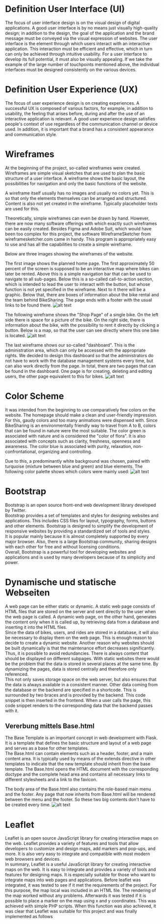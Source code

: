 # Definition User Interface (UI)
The focus of user interface design is on the visual design of digital applications. A good user interface is by no means just visually high-quality design; in addition to the design, the goal of the application and the brand message must be conveyed via the visual expression of websites.
The user interface is the element through which users interact with an interactive application. This interaction must be efficient and effective, which in turn can only be achieved through intuitive usability. For a user interface to develop its full potential, it must also be visually appealing. If we take the example of the large number of touchpoints mentioned above, the individual interfaces must be designed consistently on the various devices.

# Definition User Experience (UX)
The focus of user experience design is on creating experiences. A successful UX is composed of various factors, for example, in addition to usability, the feeling that arises before, during and after the use of an interactive application is relevant.
A good user experience design satisfies people's context of use regardless of the communication channel or device used. In addition, it is important that a brand has a consistent appearance and communication style.

# Wireframes
At the beginning of the project, so-called wireframes were created. Wireframes are simple visual sketches that are used to plan the basic structure of a user interface. A wireframe shows the basic layout, the possibilities for navigation and only the basic functions of the website.   

A wireframe itself usually has no images and usually no colors yet. This is so that only the elements themselves can be arranged and structured. Content is also not yet created in the wireframe. Typically placeholder texts are used for this.   

Theoretically, simple wireframes can even be drawn by hand. However, there are now many software offerings with which exactly such wireframes can be easily created. Besides Figma and Adobe Suit, which would have been too complex for this project, the software WireframeSketcher from wireframesketcher.com came in handy. This program is appropriately easy to use and has all the capabilities to create a simple wireframe.  

Below are three images showing the wireframes of the website.   

The first image shows the planned home page. The first approximately 50 percent of the screen is supposed to be an interactive map where bikes can later be rented. Above this is a simple navigation bar that can be used to navigate to all sub-pages. Below this is a so-called call-to-action section, which is intended to lead the user to interact with the button, but whose function is not yet specified in the wireframe. Next to it there will be a graphic. Below that, there are boxes of information about the bike rental and the team behind BikeSharing. The page ends with a footer with the usual links to be found there. 
![alt text](https://gitlab.rlp.net/software-engineering/2022/bike-sharing/-/raw/docu/jonas/deliverables/wireframes/home.png)


The following wireframe shows the "Shop Page" of a single bike. On the left side there is space for a picture of the bike. On the right side, there is information about the bike, with the possibility to rent it directly by clicking a button. Below is a map, so that the user can see directly where this one bike is located. 
![alt text](https://gitlab.rlp.net/software-engineering/2022/bike-sharing/-/raw/docu/jonas/deliverables/wireframes/bike.png)

The last wireframe shows our so-called "dashboard". This is the administration area, which can only be accessed with the appropriate rights. We decided to design this dashboard so that the administrators do not have to work with the database management systems every time, but can also work directly from the page. In total, there are two pages that can be found in the dashboard. One page is for creating, deleting and editing users, the other page equivalent to this for bikes.
![alt text](https://gitlab.rlp.net/software-engineering/2022/bike-sharing/-/raw/docu/jonas/deliverables/wireframes/BikeManager-UserManager.png)
# Color Scheme
It was intended from the beginning to use comparatively few colors on the website. The homepage should make a clean and user-friendly impression. For this, gaudy colors and too many animations were dispensed with. 
Since BikeSharing is an environmentally friendly way to travel from A to B, colors that can be found in nature were the most suitable. The color green is associated with nature and is considered the "color of flora". It is also associated with concepts such as clarity, freshness, openness and awareness. The color blue is associated with purity, relaxation, non-confrontational, organizing and controlling.

Due to this, a predominantly white background was chosen, paired with turquoise (mixture between blue and green) and blue elements.
The following color palette shows which colors were mainly used:
![alt text](https://gitlab.rlp.net/software-engineering/2022/bike-sharing/-/raw/docu/jonas/deliverables/ColorScheme.png)



# Bootstrap
Bootstrap is an open source front-end web development library developed by Twitter.  
Bootstrap provides a set of templates and styles for designing websites and applications. This includes CSS files for layout, typography, forms, buttons and other elements. Bootstrap is designed to simplify the development of responsive websites by providing a standardized set of tools and styles.  
It is popular mainly because it is almost completely supported by every major browser. Also, there is a large Bootstrap community, sharing designs with each other for free and without licensing conditions.  
Overall, Bootstrap is a powerful tool for developing websites and applications and is used by many developers because of its simplicity and power.


# Dynamische und statische Webseiten
A web page can be either static or dynamic. A static web page consists of HTML files that are stored on the server and sent directly to the user when the web page is called. A dynamic web page, on the other hand, generates the content only when it is called up, by retrieving data from a database and inserting it into the HTML files.  
Since the data of bikes, users, and rides are stored in a database, it will also be necessary to display them on the web page. This is enough reason to decide to create a dynamic website. 
Another reason why websites should be built dynamically is that the maintenance effort decreases significantly. Thus, it is possible to avoid redundancies. There is always content that should be displayed on different subpages. With static websites there would be the problem that the data is stored in several places at the same time. By dynamizing the pages, data is stored centrally and therefore only referenced.  
This not only saves storage space on the web server, but also ensures that the data is always available in a consistent manner. 
Other data coming from the database or the backend are specified in a shortcode. This is surrounded by two braces and is provided by the backend. This code snippet is then inserted in the frontend. When a user calls the page, this code snippet renders to the corresponding data that the backend passes with it.


## Vererbung mittels Base.html
The Base Template is an important concept in web development with Flask. It is a template that defines the basic structure and layout of a web page and serves as a base for other templates.  
The Base.html can contain elements such as a header, footer, and a main content area. It is typically used by means of the extends directive in other templates to indicate that the new template should inherit from the base template.
The Base.html opens the HTML document with the corresponding doctype and the complete head area and contains all necessary links to different stylesheets and a link to the favicon. 

The body area of the Base.html also contains the role-based main menu and the footer.  Any page that now inherits from Base.html will be rendered between the menu and the footer. So these two big contents don't have to be created every time.
![alt text](https://gitlab.rlp.net/software-engineering/2022/bike-sharing/-/raw/docu/jonas/deliverables/vererbung_frontend.png)
# Leaflet
Leaflet is an open source JavaScript library for creating interactive maps on the web.
Leaflet provides a variety of features and tools that allow developers to customize and design maps, add markers and pop-ups, and more. It is also very easy to integrate and compatible with most modern web browsers and devices.  
In summary, Leaflet is a useful JavaScript library for creating interactive maps on the web. It is easy to integrate and provides a variety of tools and features for designing maps. It is especially suitable for those who want to integrate maps into web pages and applications. 
Before leaflet was integrated, it was tested to see if it met the requirements of the project. For this purpose, the map local was included in an HTML file. The rendering of the map worked without any problems. Afterwards it was tested if it is possible to place a marker on the map using x and y coordinates. This was achieved with simple PHP scripts. When this function was also achieved, it was clear that Leaflet was suitable for this project and was finally implemented as follows
